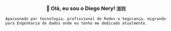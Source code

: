 
<h3 align="center">  <br>
👋 Olá, eu sou o Diego Nery! 🇧🇷
<br> 
</h3>

 
 
```
Apaixonado por tecnologia, profissional de Redes e Segurança, migrando para Engenharia de dados onde eu tenho me dedicado atualmente.
```
  
  
  
<!--
**diegonery75/diegonery75** is a ✨ _special_ ✨ repository because its `README.md` (this file) appears on your GitHub profile.

Here are some ideas to get you started:

- 🔭 I’m currently working on ...
- 🌱 I’m currently learning ...
- 👯 I’m looking to collaborate on ...
- 🤔 I’m looking for help with ...
- 💬 Ask me about ...
- 📫 How to reach me: ...
- 😄 Pronouns: ...
- ⚡ Fun fact: ...
-->
